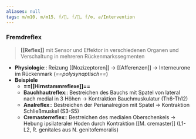 ```yaml
---
aliases: null
tags: m/m10, m/m15, f/🦴, f/🧠, f/⚙️, a/Intervention
---
```

### Fremdreflex
> **[[Reflex]]** mit Sensor und Effektor in verschiedenen Organen und Verschaltung in mehreren Rückenmarkssegmenten
- **Physiologie**:: Reizung [[Nozizeptoren]] → [[Afferenzen]] → Interneurone im Rückenmark (*==polysynaptisch==*)
- **Beispiele**
	- **==[[Hirnstammreflexe]]==**
	- **Bauchhautreflex**:: Bestreichen des Bauchs mit Spatel von lateral nach medial in 3 Höhen → Kontraktion Bauchmuskulatur (Th6-Th12)
	- **Analreflex**:: Bestreichen der Perianalregion mit Spatel → Kontraktion Schließmuskel (S3-S5)
	- **Cremasterreflex**:: Bestreichen des medialen Oberschenkels → Hebung ipsilateraler Hoden durch Kontraktion [[M. cremaster]] (L1-L2, R. genitales aus N. genitofemoralis)